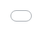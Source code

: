 ```yaml
---
layout: none
title: "Resume"
permalink: /cv/
---
```


<div style="position: fixed; top:0; left:0; width:100%; height:100%; margin:0; padding:0; overflow:hidden; border:none;">
  <embed src="{{ '/files/resume_final.pdf' | relative_url }}" type="application/pdf" width="100%" height="100%" style="border:none;"/>
</div>

